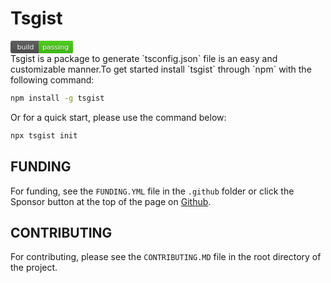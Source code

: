 # Tsgist

<?xml version="1.0"?>
<svg xmlns="http://www.w3.org/2000/svg" width="100" height="20">
<linearGradient id="a" x2="0" y2="100%">
    <stop offset="0" stop-color="#bbb" stop-opacity=".1"/>
    <stop offset="1" stop-opacity=".1"/>
</linearGradient>
<rect rx="3" width="100" height="20" fill="#555"/>
<rect rx="3" x="45" width="55" height="20" fill="#4c1"/>
<path fill="#4c1" d="M45 0h4v20h-4z"/>
<rect rx="3" width="100" height="20" fill="url(#a)"/>
<g fill="#fff" text-anchor="middle" font-family="DejaVu Sans,Verdana,Geneva,sans-serif" font-size="11">
    <text x="24" y="15" fill="#010101" fill-opacity=".3">build</text>
    <text x="24" y="14">build</text>
    <text x="72" y="15" fill="#010101" fill-opacity=".3">passing</text>
    <text x="72" y="14">passing</text>
</g>
</svg><br>
Tsgist is a package to generate `tsconfig.json` file is an easy and customizable manner.To get started install `tsgist` through `npm` with the following command:

```bash
npm install -g tsgist
```

Or for a quick start, please use the command below:

```bash
npx tsgist init
```

## FUNDING

For funding, see the `FUNDING.YML` file in the `.github` folder or click the Sponsor button at the top of the page on [Github](https://github.com/Japroz-Saini/tsgist).

## CONTRIBUTING

For contributing, please see the `CONTRIBUTING.MD` file in the root directory of the project.
